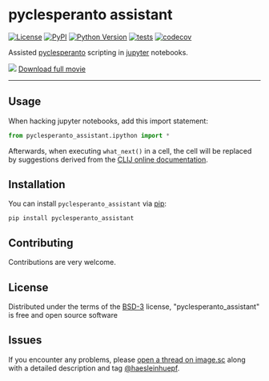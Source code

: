 # pyclesperanto assistant

[![License](https://img.shields.io/pypi/l/pyclesperanto_assistant.svg?color=green)](https://github.com/clesperanto/pyclesperanto_assistant/raw/master/LICENSE)
[![PyPI](https://img.shields.io/pypi/v/pyclesperanto_assistant.svg?color=green)](https://pypi.org/project/pyclesperanto_assistant)
[![Python Version](https://img.shields.io/pypi/pyversions/pyclesperanto_assistant.svg?color=green)](https://python.org)
[![tests](https://github.com/clesperanto/pyclesperanto_assistant/workflows/tests/badge.svg)](https://github.com/clesperanto/pyclesperanto_assistant/actions)
[![codecov](https://codecov.io/gh/clesperanto/pyclesperanto_assistant/branch/master/graph/badge.svg)](https://codecov.io/gh/clesperanto/pyclesperanto_assistant)

Assisted [pyclesperanto](https://github.com/clEsperanto/pyclesperanto_prototype) scripting in [jupyter](https://jupyter.org/) notebooks.

![](https://github.com/clesperanto/pyclesperanto_assistant/blob/main/docs/images/pylesperanto_assistant_ipython2.gif?raw=true)
[Download full movie](https://github.com/clesperanto/pyclesperanto_assistant/blob/main/docs/images/pylesperanto_assistant_ipython.mp4?raw=true)

----------------------------------

## Usage
When hacking jupyter notebooks, add this import statement:
```python
from pyclesperanto_assistant.ipython import *
```

Afterwards, when executing `what_next()` in a cell, the cell will be replaced by suggestions derived from the [CLIJ online documentation](https://clij.github.io/clij2-docs/reference).

## Installation

You can install `pyclesperanto_assistant` via [pip]:

    pip install pyclesperanto_assistant

## Contributing

Contributions are very welcome.

## License

Distributed under the terms of the [BSD-3] license,
"pyclesperanto_assistant" is free and open source software

## Issues

If you encounter any problems, please [open a thread on image.sc](https://image.sc) along with a detailed description and tag [@haesleinhuepf](https://github.com/haesleinhuepf).

[BSD-3]: http://opensource.org/licenses/BSD-3-Clause
[pip]: https://pypi.org/project/pip/
[PyPI]: https://pypi.org/
